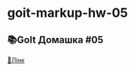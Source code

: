 # goit-markup-hw-05

## 📚GoIt Домашка #05

[💂Лінк](https://usithestorm.github.io/goit-markup-hw-05/)
